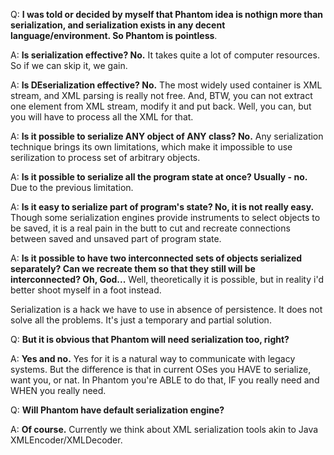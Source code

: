 Q: **I was told or decided by myself that Phantom idea is nothign more than serialization, and serialization exists in any decent language/environment. So Phantom is pointless**.

A: **Is serialization effective? No.** It takes quite a lot of computer resources. So if we can skip it, we gain.

A: **Is DEserialization effective? No.** The most widely used container is XML stream, and XML parsing is really not free. And, BTW, you can not extract one element from XML stream, modify it and put back. Well, you can, but you will have to process all the XML for that.

A: **Is it possible to serialize ANY object of ANY class? No.** Any serialization technique brings its own limitations, which make it impossible to use serilization to process set of arbitrary objects.

A: **Is it possible to serialize all the program state at once? Usually - no.** Due to the previous limitation.

A: **Is it easy to serialize part of program's state? No, it is not really easy.** Though some serialization engines provide instruments to select objects to be saved, it is a real pain in the butt to cut and recreate connections between saved and unsaved part of program state.

A: **Is it possible to have two interconnected sets of objects serialized separately? Can we recreate them so that they still will be interconnected? Oh, God...** Well, theoretically it is possible, but in reality i'd better shoot myself in a foot instead.

Serialization is a hack we have to use in absence of persistence. It does not solve all the problems. It's just a temporary and partial solution.


Q: **But it is obvious that Phantom will need serialization too, right?**

A: **Yes and no.** Yes for it is a natural way to communicate with legacy systems. But the difference is that in current OSes you HAVE to serialize, want you, or nat. In Phantom you're ABLE to do that, IF you really need and WHEN you really need.

Q: **Will Phantom have default serialization engine?**

A: **Of course.** Currently we think about XML serialization tools akin to Java XMLEncoder/XMLDecoder.